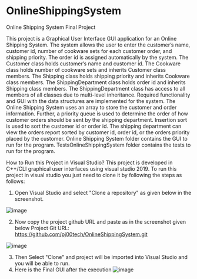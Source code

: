 # OnlineShippingSystem
Online Shipping System Final Project

This project is a Graphical User Interface GUI application for an Online Shipping System.  The system allows the user to enter the customer’s name, customer id, number of cookware sets for each customer order, and shipping priority.  The order id is assigned automatically by the system.  The Customer class holds customer’s name and customer id.  The Cookware class holds number of cookware sets and inherits Customer class members.  The Shipping class holds shipping priority and inherits Cookware class members.  The ShippingDepartment class holds order id and inherits Shipping class members.  The ShippingDepartment class has access to all members of all classes due to multi-level inheritance.  Required functionality and GUI with the data structures are implemented for the system.  The Online Shipping System uses an array to store the customer and order information.  Further, a priority queue is used to determine the order of how customer orders should be sent by the shipping department.  Insertion sort is used to sort the customer id or order id.  The shipping department can view the orders report sorted by customer id, order id, or the orders priority placed by the customer.
Online Shipping System folder contains the GUI to run for the program.  TestsOnlineShippingSystem folder contains the tests to run for the program.

How to Run this Project in Visual Studio?
This project is developed in C++/CLI graphical user interfaces using visual studio 2019. To run this project in visual studio you just need to clone it by following the steps as follows:

1. Open Visual Studio and select "Clone a repository" as given below in the screenshot.

![image](https://user-images.githubusercontent.com/92899974/145697916-3c1bb467-2d1d-46f3-be0e-01d431207a4d.png)

2. Now copy the project github URL and paste as in the screenshot given below
  Project Git URL: https://github.com/pj00tech/OnlineShippingSystem.git

![image](https://user-images.githubusercontent.com/92899974/145698072-be8f73b7-9d00-4dcd-97b4-26ae0bb3d5cf.png)

3. Then Select "Clone" and project will be imported into Visual Studio and you will be able to run.
4. Here is the Final GUI after the execution
![image](https://user-images.githubusercontent.com/92899974/145698172-85d9e079-71a6-4c6d-a5b4-35c4992d28ba.png)





